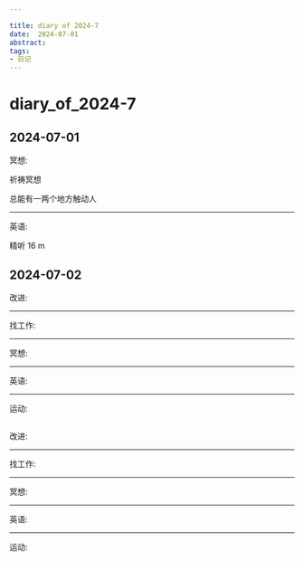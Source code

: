 ```yaml
---

title: diary of 2024-7
date:  2024-07-01
abstract:   
tags: 
- 日记
---
```


# diary_of_2024-7

## 2024-07-01

冥想:

祈祷冥想

总能有一两个地方触动人

---

英语:

精听 16 m

## 2024-07-02

改进:

---

找工作:

---

冥想:

---

英语:

---

运动:

##

改进:

---

找工作:

---

冥想:

---

英语:

---

运动:

